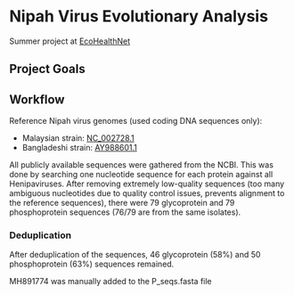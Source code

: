 # Nipah Virus Evolutionary Analysis

Summer project at <a href="https://www.ecohealthalliance.org/program/ecohealthnet" target="_blank">EcoHealthNet</a>

## Project Goals

## Workflow

Reference Nipah virus genomes (used coding DNA sequences only):

<ul>
  <li>Malaysian strain: <a href="https://www.ncbi.nlm.nih.gov/nuccore/NC_002728.1" target="_blank">NC_002728.1</a></li>
  <li>Bangladeshi strain: <a href="https://www.ncbi.nlm.nih.gov/nuccore/AY988601.1" target="_blank">AY988601.1</a></li>
</ul>

All publicly available sequences were gathered from the NCBI. This was done by searching one nucleotide sequence for each protein against all Henipaviruses. After removing extremely low-quality sequences (too many ambiguous nucleotides due to quality control issues, prevents alignment to the reference sequences), there were 79 glycoprotein and 79 phosphoprotein sequences (76/79 are from the same isolates).

### Deduplication

After deduplication of the sequences, 46 glycoprotein (58%) and 50 phosphoprotein (63%) sequences remained. 

MH891774 was manually added to the P_seqs.fasta file
